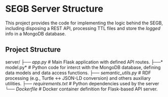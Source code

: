# SEGB Server Structure

This project provides the code for implementing the logic behind the SEGB, including disposing a REST API, processing TTL files and store the *logged* info in a MongoDB database.

## Project Structure

server/ 
├── *app.py* # Main Flask application with defined API routes.
├──* model.py* # Python code for interct with the MongoDB database, defining data models and data access functions. 
├── *semantic_utils.py* # RDF processing (e.g., Turtle ↔ JSON-LD conversion) and others auxiliary utilities.
├── *requirements.txt* # Python dependencies used by the server 
└── *Dockerfile* # Docker container definition for Flask-based API server.